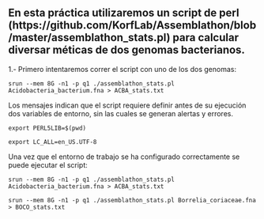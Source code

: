 <!DOCTYPE html>
<html>
<body>
<h2>En esta práctica utilizaremos un script de perl (https://github.com/KorfLab/Assemblathon/blob/master/assemblathon_stats.pl) para calcular diversar méticas de dos genomas bacterianos.</h2>
<p>1.- Primero intentaremos correr el script con uno de los dos genomas:</p>
<pre><code>srun --mem 8G -n1 -p q1 ./assemblathon_stats.pl Acidobacteria_bacterium.fna > ACBA_stats.txt</code></pre>
<p>Los mensajes indican que el script requiere definir antes de su ejecución dos variables de entorno, sin las cuales se generan alertas y errores.</p>
<pre><code>export PERL5LIB=$(pwd)</code></pre>
<pre><code>export LC_ALL=en_US.UTF-8</code></pre>
<p>Una vez que el entorno de trabajo se ha configurado correctamente se puede ejecutar el script:</p>
<pre><code>srun --mem 8G -n1 -p q1 ./assemblathon_stats.pl Acidobacteria_bacterium.fna > ACBA_stats.txt</code></pre>
<pre><code>srun --mem 8G -n1 -p q1 ./assemblathon_stats.pl Borrelia_coriaceae.fna > BOCO_stats.txt</code></pre>
</body>
</html>
